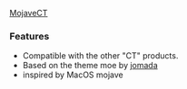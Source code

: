 
[MojaveCT](https://github.com/zayronxio/Plasma-MojaveCT/blob/master/preview/rect888.png)
### Features
- Compatible with the other "CT" products.
- Based on the theme moe by [jomada](https://www.opendesktop.org/u/jomada/)
- inspired by MacOS mojave




